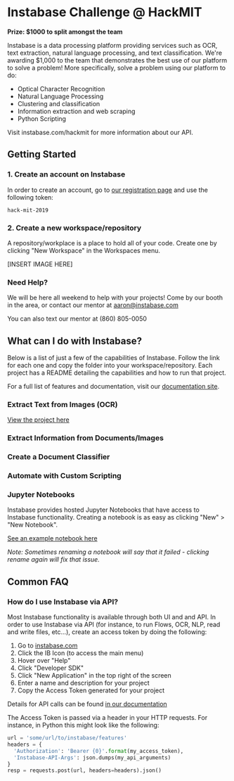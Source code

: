 # Instabase Challenge @ HackMIT

**Prize: $1000 to split amongst the team**

Instabase is a data processing platform providing services such as OCR, text extraction, natural language processing, and text classification. We're awarding $1,000 to the team that demonstrates the best use of our platform to solve a problem! More specifically, solve a problem using our platform to do:

* Optical Character Recognition
* Natural Language Processing
* Clustering and classification
* Information extraction and web scraping
* Python Scripting

Visit instabase.com/hackmit for more information about our API.


## Getting Started

### 1. Create an account on Instabase

In order to create an account, go to [our registration page](https://www.instabase.com/account/register?use_token=true) and use the following token:

```
hack-mit-2019
```

### 2. Create a new workspace/repository

A repository/workplace is a place to hold all of your code. Create one by clicking "New Workspace" in the Workspaces menu.

[INSERT IMAGE HERE]

### Need Help?

We will be here all weekend to help with your projects! Come by our booth in the area, or contact our mentor at aaron@instabase.com

You can also text our mentor at (860) 805-0050


## What can I do with Instabase?

Below is a list of just a few of the capabilities of Instabase. Follow the link for each one and copy the folder into your workspace/repository. Each project has a README detailing the capabilities and how to run that project.

For a full list of features and documentation, visit our [documentation site](https://www.instabase.com/docs/index.html).

### Extract Text from Images (OCR)



[View the project here](https://www.instabase.com/vontell/hackmit/fs/Instabase%20Drive/ocr-text-extraction/)

### Extract Information from Documents/Images

### Create a Document Classifier

### Automate with Custom Scripting

### Jupyter Notebooks

Instabase provides hosted Jupyter Notebooks that have access to Instabase functionality. Creating a notebook is as easy as clicking "New" > "New Notebook". 

[See an example notebook here](https://www.instabase.com/vontell/hackmit/fs/Instabase%20Drive/jupyter-notebook/)

*Note: Sometimes renaming a notebook will say that it failed - clicking rename again will fix that issue.*

## Common FAQ

### How do I use Instabase via API?

Most Instabase functionality is available through both UI and and API. In order to use Instabase via API (for instance, to run Flows, OCR, NLP, read and write files, etc...), create an access token by doing the following:

1. Go to [instabase.com](https://www.instabase.com/)
2. Click the IB Icon (to access the main menu)
3. Hover over "Help"
4. Click "Developer SDK"
5. Click "New Application" in the top right of the screen
6. Enter a name and description for your project
7. Copy the Access Token generated for your project

Details for API calls can be found [in our documentation](https://www.instabase.com/docs/content/apis/index.html)

The Access Token is passed via a header in your HTTP requests. For instance, in Python this might look like the following:

```python
url = 'some/url/to/instabase/features'
headers = {
  'Authorization': 'Bearer {0}'.format(my_access_token),
  'Instabase-API-Args': json.dumps(my_api_arguments)
}
resp = requests.post(url, headers=headers).json()
```
